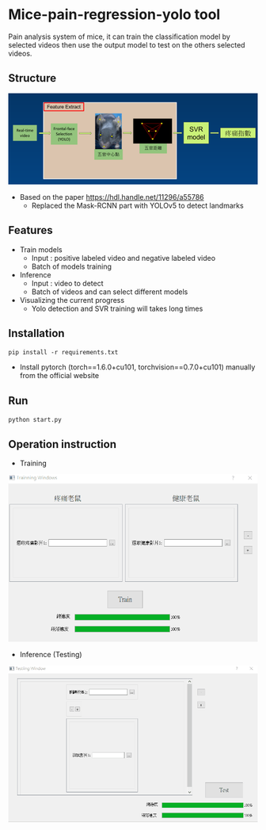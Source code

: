 # Mice-pain-regression-yolo tool
Pain analysis system of mice, it can train the classification model by selected videos then use the output model to test on the others selected videos.

## Structure

![structure](data/structure.png)

* Based on the paper https://hdl.handle.net/11296/a55786
  - Replaced the Mask-RCNN part with YOLOv5 to detect landmarks

## Features

* Train models
  * Input : positive labeled video and negative labeled video
  * Batch of models training
* Inference
  * Input : video to detect
  * Batch of videos and can select different models
* Visualizing the current progress
  * Yolo detection and SVR training will takes long times

## Installation

```Shell
pip install -r requirements.txt
```

* Install pytorch (torch==1.6.0+cu101, torchvision==0.7.0+cu101) manually from the official website

## Run

```Shell
python start.py
```

## Operation instruction

* Training

![train](data/train.gif)

* Inference (Testing)

![test](data/test.gif)
